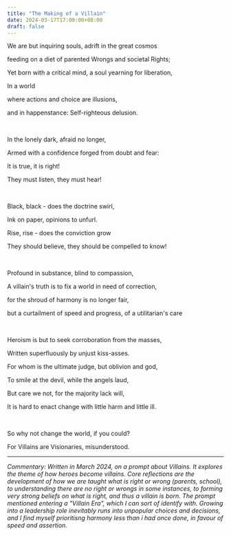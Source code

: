 ```yaml
---
title: "The Making of a Villain"
date: 2024-03-17T17:00:00+08:00
draft: false
---
```


We are but inquiring souls, adrift in the great cosmos

feeding on a diet of parented Wrongs and societal Rights;

Yet born with a critical mind, a soul yearning for liberation,

In a world 

where actions and choice are illusions,

and in happenstance: Self-righteous delusion. 

&nbsp; 

In the lonely dark, afraid no longer,

Armed with a confidence forged from doubt and fear: 

It is true, it is right!

They must listen, they must hear!

&nbsp; 

Black, black - does the doctrine swirl,

Ink on paper, opinions to unfurl.

Rise, rise - does the conviction grow

They should believe, they should be compelled to know!

&nbsp; 

Profound in substance, blind to compassion,

A villain's truth is to fix a world in need of correction, 

for the shroud of harmony is no longer fair, 

but a curtailment of speed and progress,
of a utilitarian's care

&nbsp; 

Heroism is but to seek corroboration from the masses,

Written superfluously by unjust kiss-asses.

For whom is the ultimate judge, but oblivion and god,

To smile at the devil, while the angels laud,

But care we not, for the majority lack will,

It is hard to enact change with little harm and little ill.

&nbsp; 

So why not change the world, if you could? 

For Villains are Visionaries, misunderstood. 

---

*Commentary: Written in March 2024, on a prompt about Villains. It explores the theme of how heroes become villains. Core reflections are the development of how we are taught what is right or wrong (parents, school), to understanding there are no right or wrongs in some instances, to forming very strong beliefs on what is right, and thus a villain is born. 
The prompt mentioned entering a "Villain Era", which I can sort of identify with. Growing into a leadership role inevitably runs into unpopular choices and decisions, and I find myself prioritisng harmony less than i had once done, in favour of speed and assertion.*
